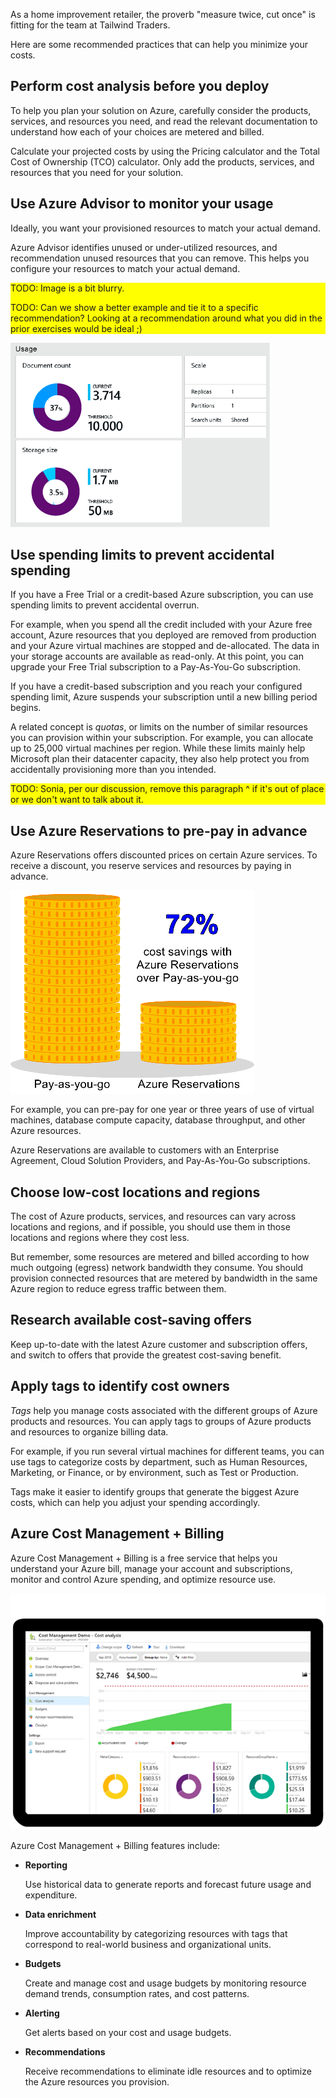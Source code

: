 As a home improvement retailer, the proverb "measure twice, cut once" is fitting for the team at Tailwind Traders.

Here are some recommended practices that can help you minimize your costs.

## Perform cost analysis before you deploy

To help you plan your solution on Azure, carefully consider the products, services, and resources you need, and read the relevant documentation to understand how each of your choices are metered and billed.

Calculate your projected costs by using the Pricing calculator and the Total Cost of Ownership (TCO) calculator. Only add the products, services, and resources that you need for your solution.

## Use Azure Advisor to monitor your usage

Ideally, you want your provisioned resources to match your actual demand.

Azure Advisor identifies unused or under-utilized resources, and recommendation unused resources that you can remove. This helps you configure your resources to match your actual demand.

<div style="background:yellow;">
TODO: Image is a bit blurry.

TODO: Can we show a better example and tie it to a specific recommendation? Looking at a recommendation around what you did in the prior exercises would be ideal ;)
</div>

![Depicts two Azure Advisor monitor results, one for document count and one for storage size.](../media/usage-costs.png)

## Use spending limits to prevent accidental spending

If you have a Free Trial or a credit-based Azure subscription, you can use spending limits to prevent accidental overrun.

For example, when you spend all the credit included with your Azure free account, Azure resources that you deployed are removed from production and your Azure virtual machines are stopped and de-allocated. The data in your storage accounts are available as read-only. At this point, you can upgrade your Free Trial subscription to a Pay-As-You-Go subscription.

If you have a credit-based subscription and you reach your configured spending limit, Azure suspends your subscription until a new billing period begins.

A related concept is _quotas_, or limits on the number of similar resources you can provision within your subscription. For example, you can allocate up to 25,000 virtual machines per region. While these limits mainly help Microsoft plan their datacenter capacity, they also help protect you from accidentally provisioning more than you intended.

<div style="background:yellow;">
TODO: Sonia, per our discussion, remove this paragraph ^ if it's out of place or we don't want to talk about it.
</div>

## Use Azure Reservations to pre-pay in advance

Azure Reservations offers discounted prices on certain Azure services. To receive a discount, you reserve services and resources by paying in advance.

![Depiction of two silos, indicating the 72% cost savings you can realize by using Azure Reservations rather than a Pay-As-You-Go subscription. ](../media/reservations.png)

For example, you can pre-pay for one year or three years of use of virtual machines, database compute capacity, database throughput, and other Azure resources.

Azure Reservations are available to customers with an Enterprise Agreement, Cloud Solution Providers, and Pay-As-You-Go subscriptions.

## Choose low-cost locations and regions

The cost of Azure products, services, and resources can vary across locations and regions, and if possible, you should use them in those locations and regions where they cost less.

But remember, some resources are metered and billed according to how much outgoing (egress) network bandwidth they consume. You should provision connected resources that are metered by bandwidth in the same Azure region to reduce egress traffic between them.

## Research available cost-saving offers

Keep up-to-date with the latest Azure customer and subscription offers, and switch to offers that provide the greatest cost-saving benefit.

## Apply tags to identify cost owners

_Tags_ help you manage costs associated with the different groups of Azure products and resources.  You can apply tags to groups of Azure products and resources to organize billing data.

For example, if you run several virtual machines for different teams, you can use tags to categorize costs by department, such as Human Resources, Marketing, or Finance, or by environment, such as Test or Production.

Tags make it easier to identify groups that generate the biggest Azure costs, which can help you adjust your spending accordingly.

## Azure Cost Management + Billing

Azure Cost Management + Billing is a free service that helps you understand your Azure bill, manage your account and subscriptions, monitor and control Azure spending, and optimize resource use.

![Three graphics that depict a company's cost analysis by meter category, resource location, and resource group name.](../media/cost-management.png)

Azure Cost Management + Billing features include:

+ **Reporting**

    Use historical data to generate reports and forecast future usage and expenditure.

+ **Data enrichment**

    Improve accountability by categorizing resources with tags that correspond to real-world business and organizational units.

+ **Budgets**

    Create and manage cost and usage budgets by monitoring resource demand trends, consumption rates, and cost patterns.

+ **Alerting**

    Get alerts based on your cost and usage budgets.

+ **Recommendations**

    Receive recommendations to eliminate idle resources and to optimize the Azure resources you provision.
